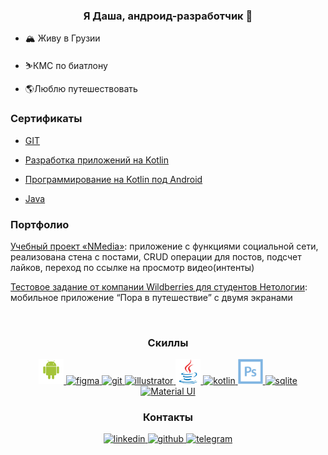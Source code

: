 ### <div align="center">Я Даша, андроид-разработчик 📱</div>  


- 🏔️ Живу в Грузии  
  

- ⛷️КМС по биатлону  
  

- 🌎Люблю путешествовать


### Сертификаты 

- [GIT](https://github.com/DariaMandzyuk/DariaMandzyuk/blob/main/certificate%20git.pdf)

- [Разработка приложений на Kotlin](https://github.com/DariaMandzyuk/DariaMandzyuk/blob/main/certificate%20kotlin%20app.pdf)

- [Программирование на Kotlin под Android](https://github.com/DariaMandzyuk/DariaMandzyuk/blob/main/certificate%20android%20app.pdf)

- [Java](https://github.com/DariaMandzyuk/DariaMandzyuk/blob/main/certificate%20java.pdf)


### Портфолио 

[Учебный проект «NMedia»](https://github.com/DariaMandzyuk/AndroidProject): приложение с функциями социальной сети, реализована стена с постами, CRUD операции для постов, подсчет лайков, переход по ссылке на просмотр видео(интенты)

[Тестовое задание от компании Wildberries для студентов Нетологии](https://github.com/DariaMandzyuk/TimeToTravel): мобильное приложение “Пора в путешествие” с двумя экранами
 
<br/>  


### <div align="center"> Скиллы  </div>  

<p align="center"> <a href="https://developer.android.com" target="_blank" rel="noreferrer"> <img src="https://raw.githubusercontent.com/devicons/devicon/master/icons/android/android-original-wordmark.svg" alt="android" width="40" height="40"/> </a> <a href="https://www.figma.com/" target="_blank" rel="noreferrer"> <img src="https://www.vectorlogo.zone/logos/figma/figma-icon.svg" alt="figma" width="40" height="40"/> </a> <a href="https://git-scm.com/" target="_blank" rel="noreferrer"> <img src="https://www.vectorlogo.zone/logos/git-scm/git-scm-icon.svg" alt="git" width="40" height="40"/> </a> <a href="https://www.adobe.com/in/products/illustrator.html" target="_blank" rel="noreferrer"> <img src="https://www.vectorlogo.zone/logos/adobe_illustrator/adobe_illustrator-icon.svg" alt="illustrator" width="40" height="40"/> </a> <a href="https://www.java.com" target="_blank" rel="noreferrer"> <img src="https://raw.githubusercontent.com/devicons/devicon/master/icons/java/java-original.svg" alt="java" width="40" height="40"/> </a> <a href="https://kotlinlang.org" target="_blank" rel="noreferrer"> <img src="https://www.vectorlogo.zone/logos/kotlinlang/kotlinlang-icon.svg" alt="kotlin" width="40" height="40"/> </a> <a href="https://www.photoshop.com/en" target="_blank" rel="noreferrer"> <img src="https://raw.githubusercontent.com/devicons/devicon/master/icons/photoshop/photoshop-line.svg" alt="photoshop" width="40" height="40"/> </a> <a href="https://www.sqlite.org/" target="_blank" rel="noreferrer"> <img src="https://www.vectorlogo.zone/logos/sqlite/sqlite-icon.svg" alt="sqlite" width="40" height="40"/> <a href="https://mui.com/" target="_blank" rel="noreferrer"><img src="https://raw.githubusercontent.com/danielcranney/readme-generator/main/public/icons/skills/materialui-colored.svg" width="40" height="40" alt="Material UI" /></a> </a> </p> 


### <div align="center"> Контакты </div>  

<div align="center">
<a href=https://www.linkedin.com/in/dariamandziuk/" target="_blank">
<img src=https://img.shields.io/badge/linkedin-%231E77B5.svg?&style=for-the-badge&logo=linkedin&logoColor=white alt=linkedin style="margin-bottom: 5px;" />
</a>
<a href="https://github.com/DariaMandzyuk" target="_blank">
<img src=https://img.shields.io/badge/github-%2324292e.svg?&style=for-the-badge&logo=github&logoColor=white alt=github style="margin-bottom: 5px;" />
</a>  
<a href="https://t.me/Di_colorso" target="_blank">
<img src=https://img.shields.io/badge/Telegram-2CA5E0?style=for-the-badge&logo=telegram&logoColor=white alt=telegram style="margin-bottom: 5px;" />
</a>  
</div>  
  

<br/>  
